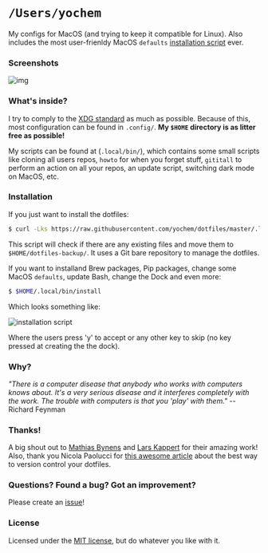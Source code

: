 # `/Users/yochem`
My configs for MacOS (and trying to keep it compatible for Linux). Also
includes the most user-frienldy MacOS `defaults` [installation
script](.local/bin/macdefaults) ever.

### Screenshots
![img](https://user-images.githubusercontent.com/23235841/63441128-38638a80-c431-11e9-8e42-32f6965589aa.png)

### What's inside?
I try to comply to the [XDG
standard](https://specifications.freedesktop.org/basedir-spec/basedir-spec-latest.html)
as much as possible. Because of this, most configuration can be found in
`.config/`. **My `$HOME` directory is as litter free as possible!**

My scripts can be found at (`.local/bin/`), which contains some small scripts
like cloning all users repos, `howto` for when you forget stuff, `gititall` to
perform an action on all your repos, an update script, switching dark mode on
MacOS, etc.

### Installation
If you just want to install the dotfiles:
```bash
$ curl -Lks https://raw.githubusercontent.com/yochem/dotfiles/master/.local/bin/dotinstall | $(which bash)
```
This script will check if there are any existing files and move them to
`$HOME/dotfiles-backup/`. It uses a Git bare repository to manage the
dotfiles.

If you want to installand Brew packages, Pip packages, change some MacOS
`defaults`, update Bash, change the Dock and even more:
```bash
$ $HOME/.local/bin/install
```
Which looks something like:

![installation script](https://media.giphy.com/media/3pAPsTr66NdEe8cgGa/giphy.gif)

Where the users press 'y' to accept or any other key to skip (no key pressed
at creating the the dock).

### Why?
*"There is a computer disease that anybody who works with computers knows about.
It's a very serious disease and it interferes completely with the work. The
trouble with computers is that you 'play' with them."* -- Richard Feynman

### Thanks!
A big shout out to [Mathias Bynens](https://github.com/mathiasbynens/dotfiles)
and [Lars Kappert](https://github.com/webpro/dotfiles) for their amazing work!
Also, thank you Nicola Paolucci for [this awesome
article](https://developer.atlassian.com/blog/2016/02/best-way-to-store-dotfiles-git-bare-repo/)
about the best way to version control your dotfiles.

### Questions? Found a bug? Got an improvement?
Please create an [issue](https://github.com/yochem/dotfiles/issues/new)!

### License
Licensed under the [MIT
license](https://github.com/yochem/dotfiles/blob/master/LICENSE), but do
whatever you like with it.
